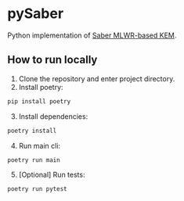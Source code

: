 # pySaber

Python implementation of [Saber MLWR-based KEM](https://www.esat.kuleuven.be/cosic/pqcrypto/saber/).

## How to run locally

1. Clone the repository and enter project directory.
2. Install poetry:
```bash
pip install poetry
```
3. Install dependencies:
```bash
poetry install
```
4. Run main cli:
```bash
poetry run main
```
5. [Optional] Run tests:
```bash
poetry run pytest
```